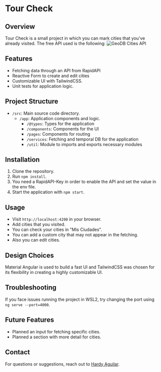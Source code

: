 # Tour Check

## Overview

Tour Check is a small project in which you can mark cities that you've already visited.
The free API used is the following: ![GeoDB Cities API](https://rapidapi.com/wirefreethought/api/geodb-cities)

## Features

- Fetching data through an API from RapidAPI
- Reactive Form to create and edit cities
- Customizable UI with TailwindCSS.
- Unit tests for application logic.

## Project Structure

- `/src`: Main source code directory.
  - `/app`: Application components and logic.
    - `/@types`: Types for the application
    -  `/components`: Components for the UI
    -  `/pages`: Components for routing
    -  `/services`: Fetching and temporal DB for the application
    -  `/util`: Module to imports and exports necessary modules

## Installation

1. Clone the repository.
2. Run `npm install`.
3. You need a RapidAPI-Key in order to enable the API and set the value in the env file.
3. Start the application with `npm start`.

## Usage

- Visit `http://localhost:4200` in your browser.
- Add cities that you visited.
- You can check your cities in "Mis Ciudades".
- You can add a custom city that may not appear in the fetching.
- Also you can edit cities.

## Design Choices

Material Angular is used to build a fast UI and TailwindCSS was chosen for its flexibility in creating a highly customizable UI.

## Troubleshooting

If you face issues running the project in WSL2, try changing the port using `ng serve --port=4000`.

## Future Features

- Planned an input for fetching specific cities.
- Planned a section with more detail for cities.

## Contact

For questions or suggestions, reach out to [Hardy Aguilar](https://www.linkedin.com/in/hardyaguilar/).